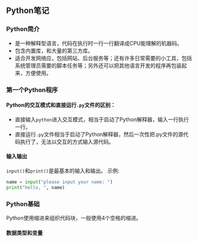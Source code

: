 ## Python笔记
###  Python简介
- 是一种解释型语言，代码在执行时一行一行翻译成CPU能理解的机器码。
- 包含内置库，和大量的第三方库。
- 适合开发网络应，包括网站、后台服务等；还有许多日常需要的小工具，包括系统管理员需要的脚本任务等；另外还可以把其他语言开发的程序再包装起来，方便使用。

### 第一个Python程序
#### Python的交互模式和直接运行`.py`文件的区别：
- 直接输入`python`进入交互模式，相当于启动了Python解释器，输入一行执行一行。
- 直接运行`.py`文件相当于启动了Python解释器，然后一次性把.py文件的源代码执行了，无法以交互的方式输入源代码。

#### 输入输出
`input()`和`print()`是最基本的输入和输出。
示例:
```python
name = input("please input your name: ")
print("hello, ", name)
```
### Python基础
Python使用缩进来组织代码块，一般使用4个空格的缩进。

#### 数据类型和变量
